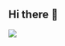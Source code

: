 ## Hi there 👋

<img align='center' src="https://github-readme-stats.vercel.app/api?username=GrooveWJH">
